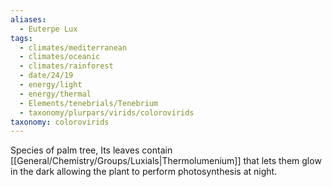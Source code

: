 ```yaml
---
aliases:
  - Euterpe Lux
tags:
  - climates/mediterranean
  - climates/oceanic
  - climates/rainforest
  - date/24/19
  - energy/light
  - energy/thermal
  - Elements/tenebrials/Tenebrium
  - taxonomy/plurpars/virids/colorovirids
taxonomy: colorovirids
---
```

Species of palm tree, Its leaves contain [[General/Chemistry/Groups/Luxials|Thermolumenium]] that lets them glow in the dark allowing the plant to perform photosynthesis at night.